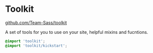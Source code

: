 # Toolkit

[github.com/Team-Sass/toolkit](https://github.com/Team-Sass/toolkit)

A set of tools for you to use on your site, helpful mixins and fucntions.

```scss
@import 'toolkit';
@import 'toolkit/kickstart';
```
